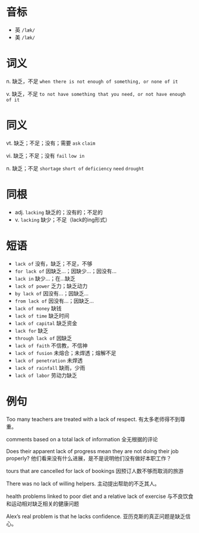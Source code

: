 # 音标

- 英 `/læk/`
- 美 `/læk/`

# 词义

n. 缺乏，不足
`when there is not enough of something, or none of it`

v. 缺乏，不足
`to not have something that you need, or not have enough of it`

# 同义

vt. 缺乏；不足；没有；需要
`ask` `claim`

vi. 缺乏；不足；没有
`fail` `low in`

n. 缺乏；不足
`shortage` `short of` `deficiency` `need` `drought`

# 同根

- adj. `lacking` 缺乏的；没有的；不足的
- v. `lacking` 缺少；不足（lack的ing形式）

# 短语

- `lack of` 没有，缺乏；不足，不够
- `for lack of` 因缺乏…；因缺少…；因没有…
- `lack in` 缺少…；在…缺乏
- `lack of power` 乏力；缺乏动力
- `by lack of` 因没有...；因缺乏...
- `from lack of` 因没有...；因缺乏...
- `lack of money` 缺钱
- `lack of time` 缺乏时间
- `lack of capital` 缺乏资金
- `lack for` 缺乏
- `through lack of` 因缺乏
- `lack of faith` 不信教，不信神
- `lack of fusion` 未熔合；未焊透；熔解不足
- `lack of penetration` 未焊透
- `lack of rainfall` 缺雨，少雨
- `lack of labor` 劳动力缺乏

# 例句

Too many teachers are treated with a lack of respect.
有太多老师得不到尊重。

comments based on a total lack of information
全无根据的评论

Does their apparent lack of progress mean they are not doing their job properly?
他们看来没有什么进展，是不是说明他们没有做好本职工作？

tours that are cancelled for lack of bookings
因预订人数不够而取消的旅游

There was no lack of willing helpers.
主动提出帮助的不乏其人。

health problems linked to poor diet and a relative lack of exercise
与不良饮食和运动相对缺乏相关的健康问题

Alex’s real problem is that he lacks confidence.
亚历克斯的真正问题是缺乏信心。


